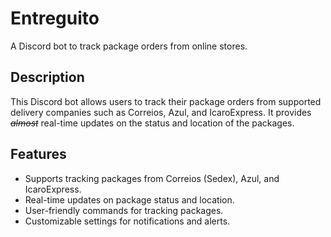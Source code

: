# Entreguito

A Discord bot to track package orders from online stores.

## Description

This Discord bot allows users to track their package orders from supported delivery companies such as Correios, Azul, and IcaroExpress. It provides _~~almost~~_ real-time updates on the status and location of the packages.

## Features

- Supports tracking packages from Correios (Sedex), Azul, and IcaroExpress.
- Real-time updates on package status and location.
- User-friendly commands for tracking packages.
- Customizable settings for notifications and alerts.
